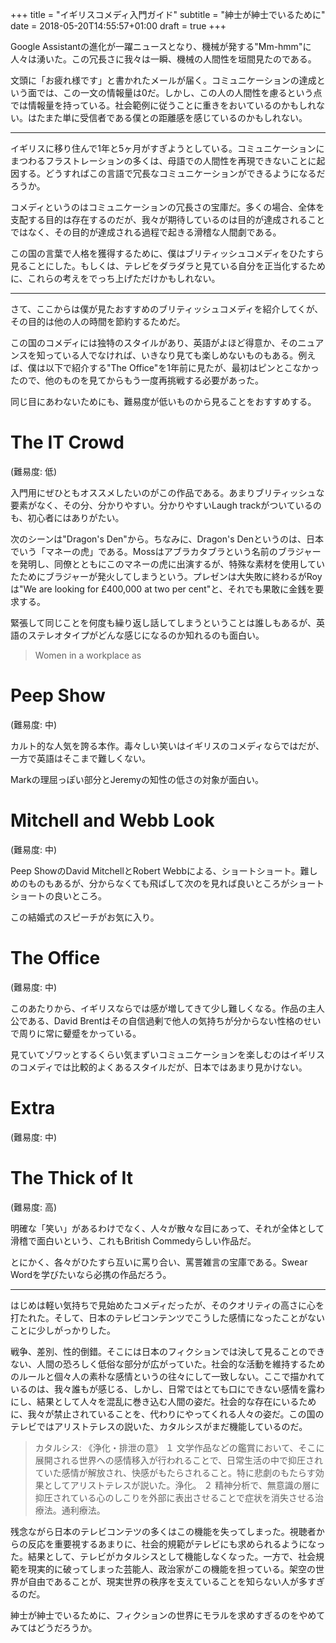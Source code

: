 +++
title = "イギリスコメディ入門ガイド"
subtitle = "紳士が紳士でいるために"
date = 2018-05-20T14:55:57+01:00
draft = true
+++

Google Assistantの進化が一躍ニュースとなり、機械が発する"Mm-hmm"に人々は湧いた。この冗長さに我々は一瞬、機械の人間性を垣間見たのである。

文頭に「お疲れ様です」と書かれたメールが届く。コミュニケーションの達成という面では、この一文の情報量は0だ。しかし、この人の人間性を慮るという点では情報量を持っている。社会範例に従うことに重きをおいているのかもしれない。はたまた単に受信者である僕との距離感を感じているのかもしれない。

---

イギリスに移り住んで1年と5ヶ月がすぎようとしている。コミュニケーションにまつわるフラストレーションの多くは、母語での人間性を再現できないことに起因する。どうすればこの言語で冗長なコミュニケーションができるようになるだろうか。

コメディというのはコミュニケーションの冗長さの宝庫だ。多くの場合、全体を支配する目的は存在するのだが、我々が期待しているのは目的が達成されることではなく、その目的が達成される過程で起きる滑稽な人間劇である。

この国の言葉で人格を獲得するために、僕はブリティッシュコメディをひたすら見ることにした。もしくは、テレビをダラダラと見ている自分を正当化するために、これらの考えをでっち上げただけかもしれない。

---

さて、ここからは僕が見たおすすめのブリティッシュコメディを紹介してくが、その目的は他の人の時間を節約するためだ。

この国のコメディには独特のスタイルがあり、英語がよほど得意か、そのニュアンスを知っている人でなければ、いきなり見ても楽しめないものもある。例えば、僕は以下で紹介する"The Office"を1年前に見たが、最初はピンとこなかったので、他のものを見てからもう一度再挑戦する必要があった。

同じ目にあわないためにも、難易度が低いものから見ることをおすすめする。

# The IT Crowd

(難易度: 低)

入門用にぜひともオススメしたいのがこの作品である。あまりブリティッシュな要素がなく、その分、分かりやすい。分かりやすいLaugh trackがついているのも、初心者にはありがたい。

次のシーンは"Dragon's Den"から。ちなみに、Dragon's Denというのは、日本でいう「マネーの虎」である。Mossはアブラカタブラという名前のブラジャーを発明し、同僚とともにこのマネーの虎に出演するが、特殊な素材を使用していたためにブラジャーが発火してしまうという。プレゼンは大失敗に終わるがRoyは"We are looking for £400,000 at two per cent"と、それでも果敢に金銭を要求する。

緊張して同じことを何度も繰り返し話してしまうということは誰しもあるが、英語のステレオタイプがどんな感じになるのか知れるのも面白い。

> Women in a workplace as 

# Peep Show 

(難易度: 中)

カルト的な人気を誇る本作。毒々しい笑いはイギリスのコメディならではだが、一方で英語はそこまで難しくない。

Markの理屈っぽい部分とJeremyの知性の低さの対象が面白い。

# Mitchell and Webb Look

(難易度: 中)

Peep ShowのDavid MitchellとRobert Webbによる、ショートショート。難しめのものもあるが、分からなくても飛ばして次のを見れば良いところがショートショートの良いところ。

この結婚式のスピーチがお気に入り。

# The Office

(難易度: 中)

このあたりから、イギリスならでは感が増してきて少し難しくなる。作品の主人公である、David Brentはその自信過剰で他人の気持ちが分からない性格のせいで周りに常に顰蹙をかっている。

見ていてゾワッとするくらい気まずいコミュニケーションを楽しむのはイギリスのコメディでは比較的よくあるスタイルだが、日本ではあまり見かけない。

# Extra

(難易度: 中)


# The Thick of It

(難易度: 高)

明確な「笑い」があるわけでなく、人々が散々な目にあって、それが全体として滑稽で面白いという、これもBritish Commedyらしい作品だ。

とにかく、各々がひたすら互いに罵り合い、罵詈雑言の宝庫である。Swear Wordを学びたいなら必携の作品だろう。

---

はじめは軽い気持ちで見始めたコメディだったが、そのクオリティの高さに心を打たれた。そして、日本のテレビコンテンツでこうした感情になったことがないことに少しがっかりした。

戦争、差別、性的倒錯。そこには日本のフィクションでは決して見ることのできない、人間の恐ろしく低俗な部分が広がっていた。社会的な活動を維持するためのルールと個々人の素朴な感情というの往々にして一致しない。ここで描かれているのは、我々誰もが感じる、しかし、日常ではとても口にできない感情を露わにし、結果として人々を混乱に巻き込む人間の姿だ。社会的な存在にいるために、我々が禁止されていることを、代わりにやってくれる人々の姿だ。この国のテレビではアリストテレスの説いた、カタルシスがまだ機能しているのだ。

> カタルシス: 
> 《浄化・排泄の意》
> １ 文学作品などの鑑賞において、そこに展開される世界への感情移入が行われることで、日常生活の中で抑圧されていた感情が解放され、快感がもたらされること。特に悲劇のもたらす効果としてアリストテレスが説いた。浄化。
> ２ 精神分析で、無意識の層に抑圧されている心のしこりを外部に表出させることで症状を消失させる治療法。通利療法。

残念ながら日本のテレビコンテツの多くはこの機能を失ってしまった。視聴者からの反応を重要視するあまりに、社会的規範がテレビにも求められるようになった。結果として、テレビがカタルシスとして機能しなくなった。一方で、社会規範を現実的に破ってしまった芸能人、政治家がこの機能を担っている。架空の世界が自由であることが、現実世界の秩序を支えていることを知らない人が多すぎるのだ。

紳士が紳士でいるために、フィクションの世界にモラルを求めすぎるのをやめてみてはどうだろうか。
